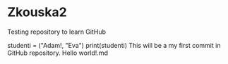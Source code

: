 # Zkouska2
Testing repository to learn GitHub

studenti = ("Adam!, "Eva")
print(studenti)
This will be a my first commit in GitHub repository. 
Hello world!.md
